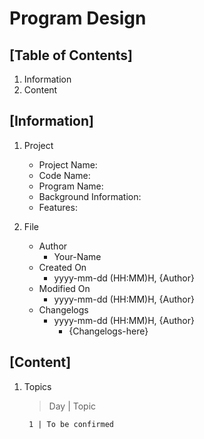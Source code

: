 # Program Design

## [Table of Contents]

1. Information
2. Content

## [Information]

1. Project

   - Project Name:
   - Code Name:
   - Program Name:
   - Background Information:
   - Features:

2. File

   - Author
     - Your-Name
   - Created On
     - yyyy-mm-dd (HH:MM)H, {Author}
   - Modified On
     - yyyy-mm-dd (HH:MM)H, {Author}
   - Changelogs
     - yyyy-mm-dd (HH:MM)H, {Author}
       - {Changelogs-here}

## [Content]

1. Topics

    > Day | Topic

        1 | To be confirmed
